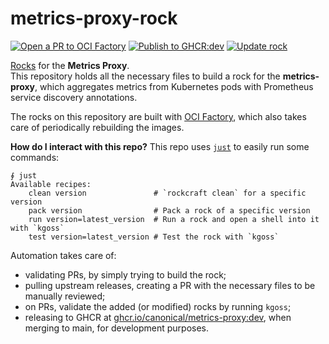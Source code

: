 # metrics-proxy-rock


[![Open a PR to OCI Factory](https://github.com/canonical/metrics-proxy-rock/actions/workflows/rock-release-oci-factory.yaml/badge.svg)](https://github.com/canonical/metrics-proxy-rock/actions/workflows/rock-release-oci-factory.yaml)
[![Publish to GHCR:dev](https://github.com/canonical/metrics-proxy-rock/actions/workflows/rock-release-dev.yaml/badge.svg)](https://github.com/canonical/metrics-proxy-rock/actions/workflows/rock-release-dev.yaml)
[![Update rock](https://github.com/canonical/metrics-proxy-rock/actions/workflows/rock-update.yaml/badge.svg)](https://github.com/canonical/metrics-proxy-rock/actions/workflows/rock-update.yaml)

[Rocks](https://canonical-rockcraft.readthedocs-hosted.com/en/latest/) for the **Metrics Proxy**.  
This repository holds all the necessary files to build a rock for the **metrics-proxy**, which aggregates metrics from Kubernetes pods with Prometheus service discovery annotations.

The rocks on this repository are built with [OCI Factory](https://github.com/canonical/oci-factory/), which also takes care of periodically rebuilding the images.

**How do I interact with this repo?** This repo uses [`just`](https://github.com/casey/just) to easily run some commands:
```
∮ just
Available recipes:
    clean version               # `rockcraft clean` for a specific version
    pack version                # Pack a rock of a specific version
    run version=latest_version  # Run a rock and open a shell into it with `kgoss`
    test version=latest_version # Test the rock with `kgoss`
```

Automation takes care of:
* validating PRs, by simply trying to build the rock;
* pulling upstream releases, creating a PR with the necessary files to be manually reviewed;
* on PRs, validate the added (or modified) rocks by running `kgoss`;
* releasing to GHCR at [ghcr.io/canonical/metrics-proxy:dev](https://ghcr.io/canonical/metrics-proxy:dev), when merging to main, for development purposes.
